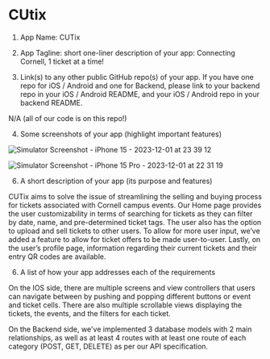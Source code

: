 # CUtix
1. App Name: CUTix
2. App Tagline: short one-liner description of your app: 
Connecting Cornell, 1 ticket at a time!

3. Link(s) to any other public GitHub repo(s) of your app. If you have one repo for iOS / Android and one for Backend, please link to your backend repo in your iOS / Android README, and your iOS / Android repo in your backend README.

N/A (all of our code is on this repo!)

4. Some screenshots of your app (highlight important features)

![Simulator Screenshot - iPhone 15 - 2023-12-01 at 23 39 12](https://github.com/belle-hu/CUtix/assets/104234383/ff5c0675-f199-4dc8-a011-f7e37b7d2bd8)

![Simulator Screenshot - iPhone 15 Pro - 2023-12-01 at 22 31 19](https://github.com/belle-hu/CUtix/assets/104234383/26adc81f-fff4-4c43-ae3e-42305232ed49)


6. A short description of your app (its purpose and features)

CUTix aims to solve the issue of streamlining the selling and buying process for tickets associated with Cornell campus events. Our Home page provides the user customizability in terms of searching for tickets as they can filter by date, name, and pre-determined ticket tags. The user also has the option to upload and sell tickets to other users. To allow for more user input, we’ve added a feature to allow for ticket offers to be made user-to-user. Lastly, on the user’s profile page, information regarding their current tickets and their entry QR codes are available. 


6. A list of how your app addresses each of the requirements

On the IOS side, there are multiple screens and view controllers that users can navigate between by pushing and popping different buttons or event and ticket cells. There are also multiple scrollable views displaying the tickets, the events, and the filters for each ticket. 

On the Backend side, we've implemented 3 database models with 2 main relationships, 
as well as at least 4 routes with at least one route of 
each category (POST, GET, DELETE) as per our API specification. 

